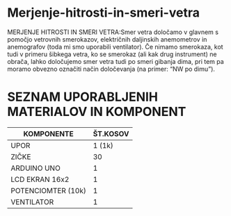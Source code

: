# Merjenje-hitrosti-in-smeri-vetra
MERJENJE HITROSTI IN SMERI VETRA:Smer vetra določamo v glavnem s pomočjo vetrovnih smerokazov, električnih daljinskih anemometrov in anemografov (toda mi smo uporabili ventilator). Če nimamo smerokaza, kot tudi v primeru šibkega vetra, ko se smerokaz (ali kak drug instrument) ne obrača, lahko določujemo smer vetra tudi po smeri gibanja dima, pri tem pa moramo obvezno označiti način določevanja (na primer: “NW po dimu”).
# SEZNAM UPORABLJENIH MATERIALOV IN KOMPONENT
| KOMPONENTE | ŠT.KOSOV |
| --- | --- |
| UPOR | 1 (1k) |
| ZIČKE | 30 |
| ARDUINO UNO | 1 |
| LCD EKRAN 16x2 | 1 |
| POTENCIOMTER (10k) | 1 |
| VENTILATOR | 1 |

